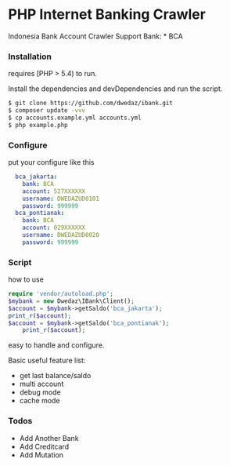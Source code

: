 PHP Internet Banking Crawler
==================================
Indonesia Bank Account Crawler
Support Bank:
	* BCA


### Installation

requires [PHP > 5.4) to run.

Install the dependencies and devDependencies and run the script.

```sh
$ git clone https://github.com/dwedaz/ibank.git
$ composer update -vvv
$ cp accounts.example.yml accounts.yml
$ php example.php
```

### Configure
put your configure like this

```yaml
  bca_jakarta:
    bank: BCA
    account: 527XXXXXX
    username: DWEDAZUD0101
    password: 999999
  bca_pontianak:
    bank: BCA
    account: 029XXXXXX
    username: DWEDAZUD0020
    password: 999999
```
### Script
how to use
```php
require 'vendor/autoload.php';
$mybank = new Dwedaz\IBank\Client();
$account = $mybank->getSaldo('bca_jakarta');
print_r($account);
$account = $mybank->getSaldo('bca_pontianak');
	print_r($account);
```


easy to handle and configure.

Basic useful feature list:

 * get last balance/saldo
 * multi account 
 * debug mode
 * cache mode

### Todos

 - Add Another Bank
 - Add Creditcard
 - Add Mutation
